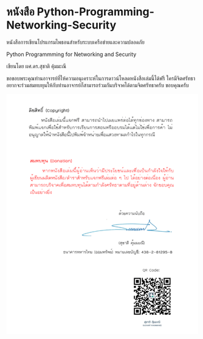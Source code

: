 # หนังสือ Python-Programming-Networking-Security
หนังสือการเขียนโปรแกรมไพธอนสำหรับระบบเครือข่ายและความปลอดภัย 

Python Programmming for Networking and Security

เขียนโดย ผศ.ดร.สุชาติ  คุ้มมะณี 

ขอขอบพระคุณท่านอาจารย์ที่ให้ความอนุเคราะห์ในการดาวน์โหลดหนังสือเล่มนี้ได้ฟรี ใครมีจิตศรัทธาอยากจะร่วมสมทบทุนให้กับท่านอาจารย์ก็สามารถร่วมกันบริจาคได้ตามจิตศรัทธาครับ ขอบคุณครับ

![Copyright](images/Copyright.png)

